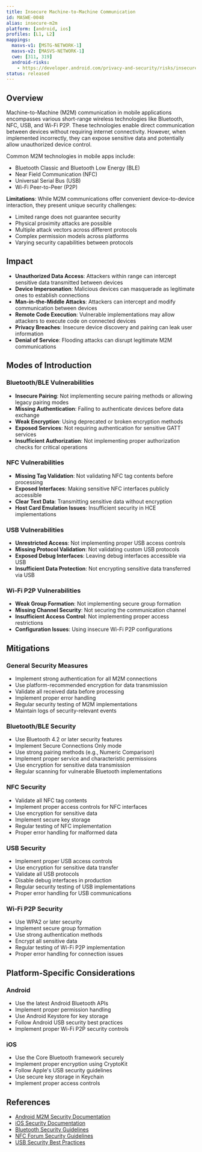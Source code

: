 ```yaml
---
title: Insecure Machine-to-Machine Communication
id: MASWE-0048
alias: insecure-m2m
platform: [android, ios]
profiles: [L1, L2]
mappings:
  masvs-v1: [MSTG-NETWORK-1]
  masvs-v2: [MASVS-NETWORK-1]
  cwe: [311, 319]
  android-risks:
    - https://developer.android.com/privacy-and-security/risks/insecure-machine-to-machine
status: released
---
```


## Overview

Machine-to-Machine (M2M) communication in mobile applications encompasses various short-range wireless technologies like Bluetooth, NFC, USB, and Wi-Fi P2P. These technologies enable direct communication between devices without requiring internet connectivity. However, when implemented incorrectly, they can expose sensitive data and potentially allow unauthorized device control.

Common M2M technologies in mobile apps include:
- Bluetooth Classic and Bluetooth Low Energy (BLE)
- Near Field Communication (NFC)
- Universal Serial Bus (USB)
- Wi-Fi Peer-to-Peer (P2P)

**Limitations**: While M2M communications offer convenient device-to-device interaction, they present unique security challenges:
- Limited range does not guarantee security
- Physical proximity attacks are possible
- Multiple attack vectors across different protocols
- Complex permission models across platforms
- Varying security capabilities between protocols

## Impact

- **Unauthorized Data Access**: Attackers within range can intercept sensitive data transmitted between devices
- **Device Impersonation**: Malicious devices can masquerade as legitimate ones to establish connections
- **Man-in-the-Middle Attacks**: Attackers can intercept and modify communication between devices
- **Remote Code Execution**: Vulnerable implementations may allow attackers to execute code on connected devices
- **Privacy Breaches**: Insecure device discovery and pairing can leak user information
- **Denial of Service**: Flooding attacks can disrupt legitimate M2M communications

## Modes of Introduction

### Bluetooth/BLE Vulnerabilities
- **Insecure Pairing**: Not implementing secure pairing methods or allowing legacy pairing modes
- **Missing Authentication**: Failing to authenticate devices before data exchange
- **Weak Encryption**: Using deprecated or broken encryption methods
- **Exposed Services**: Not requiring authentication for sensitive GATT services
- **Insufficient Authorization**: Not implementing proper authorization checks for critical operations

### NFC Vulnerabilities
- **Missing Tag Validation**: Not validating NFC tag contents before processing
- **Exposed Interfaces**: Making sensitive NFC interfaces publicly accessible
- **Clear Text Data**: Transmitting sensitive data without encryption
- **Host Card Emulation Issues**: Insufficient security in HCE implementations

### USB Vulnerabilities
- **Unrestricted Access**: Not implementing proper USB access controls
- **Missing Protocol Validation**: Not validating custom USB protocols
- **Exposed Debug Interfaces**: Leaving debug interfaces accessible via USB
- **Insufficient Data Protection**: Not encrypting sensitive data transferred via USB

### Wi-Fi P2P Vulnerabilities
- **Weak Group Formation**: Not implementing secure group formation
- **Missing Channel Security**: Not securing the communication channel
- **Insufficient Access Control**: Not implementing proper access restrictions
- **Configuration Issues**: Using insecure Wi-Fi P2P configurations

## Mitigations

### General Security Measures
- Implement strong authentication for all M2M connections
- Use platform-recommended encryption for data transmission
- Validate all received data before processing
- Implement proper error handling
- Regular security testing of M2M implementations
- Maintain logs of security-relevant events

### Bluetooth/BLE Security
- Use Bluetooth 4.2 or later security features
- Implement Secure Connections Only mode
- Use strong pairing methods (e.g., Numeric Comparison)
- Implement proper service and characteristic permissions
- Use encryption for sensitive data transmission
- Regular scanning for vulnerable Bluetooth implementations

### NFC Security
- Validate all NFC tag contents
- Implement proper access controls for NFC interfaces
- Use encryption for sensitive data
- Implement secure key storage
- Regular testing of NFC implementation
- Proper error handling for malformed data

### USB Security
- Implement proper USB access controls
- Use encryption for sensitive data transfer
- Validate all USB protocols
- Disable debug interfaces in production
- Regular security testing of USB implementations
- Proper error handling for USB communications

### Wi-Fi P2P Security
- Use WPA2 or later security
- Implement secure group formation
- Use strong authentication methods
- Encrypt all sensitive data
- Regular testing of Wi-Fi P2P implementation
- Proper error handling for connection issues

## Platform-Specific Considerations

### Android
- Use the latest Android Bluetooth APIs
- Implement proper permission handling
- Use Android Keystore for key storage
- Follow Android USB security best practices
- Implement proper Wi-Fi P2P security controls

### iOS
- Use the Core Bluetooth framework securely
- Implement proper encryption using CryptoKit
- Follow Apple's USB security guidelines
- Use secure key storage in Keychain
- Implement proper access controls

## References
- [Android M2M Security Documentation](https://developer.android.com/privacy-and-security/risks/insecure-machine-to-machine)
- [iOS Security Documentation](https://support.apple.com/guide/security/welcome/web)
- [Bluetooth Security Guidelines](https://www.bluetooth.com/learn-about-bluetooth/key-attributes/bluetooth-security/)
- [NFC Forum Security Guidelines](https://nfc-forum.org/)
- [USB Security Best Practices](https://www.usb.org/documents)
